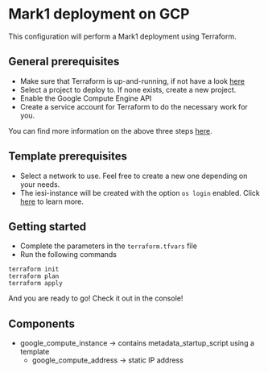 # Mark1 deployment on GCP

This configuration will perform a Mark1 deployment using Terraform.

## General prerequisites
* Make sure that Terraform is up-and-running, if not have a look [here](https://learn.hashicorp.com/terraform/gcp/intro)
* Select a project to deploy to. If none exists, create a new project.
* Enable the Google Compute Engine API
* Create a service account for Terraform to do the necessary work for you.

You can find more information on the above three steps [here](https://learn.hashicorp.com/terraform/gcp/build).

## Template prerequisites
* Select a network to use. Feel free to create a new one depending on your needs.
* The iesi-instance will be created with the option `os login` enabled. Click [here](https://cloud.google.com/compute/docs/oslogin) to learn more.

## Getting started
* Complete the parameters in the `terraform.tfvars` file
* Run the following commands

```
terraform init
terraform plan
terraform apply
```

And you are ready to go! Check it out in the console!

## Components

* google_compute_instance -> contains metadata_startup_script using a template
  * google_compute_address -> static IP address
